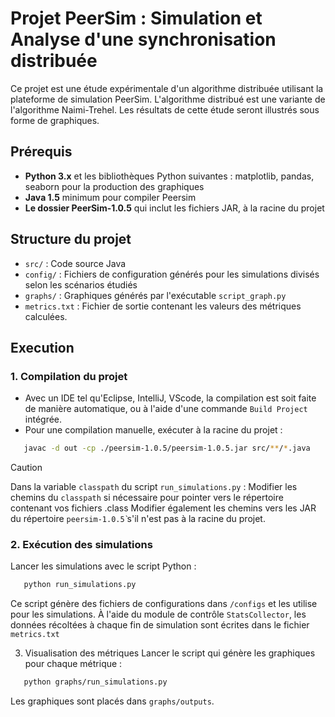 # Projet PeerSim : Simulation et Analyse d'une synchronisation distribuée

Ce projet est une étude expérimentale d'un algorithme distribuée utilisant la plateforme de simulation PeerSim. L'algorithme distribué est une variante de l'algorithme Naimi-Trehel.
Les résultats de cette étude seront illustrés sous forme de graphiques.

## Prérequis
- **Python 3.x** et les bibliothèques Python suivantes : matplotlib, pandas, seaborn pour la production des graphiques
- **Java 1.5** minimum pour compiler Peersim
- **Le dossier PeerSim-1.0.5** qui inclut les fichiers JAR, à la racine du projet

## Structure du projet
- `src/` : Code source Java
- `config/` : Fichiers de configuration générés pour les simulations divisés selon les scénarios étudiés
- `graphs/` : Graphiques générés par l'exécutable `script_graph.py` 
- `metrics.txt` : Fichier de sortie contenant les valeurs des métriques calculées.

## Execution

### 1. Compilation du projet
* Avec un IDE tel qu'Eclipse, IntelliJ, VScode, la compilation est soit faite de manière automatique, ou à l'aide d'une commande `Build Project` intégrée.
* Pour une compilation manuelle, exécuter à la racine du projet :
```bash
   javac -d out -cp ./peersim-1.0.5/peersim-1.0.5.jar src/**/*.java
```

> [!CAUTION] 
> Dans la variable `classpath` du script `run_simulations.py` : 
> Modifier les chemins du `classpath` si nécessaire pour pointer vers le répertoire contenant vos fichiers .class
> Modifier également les chemins vers les JAR du répertoire `peersim-1.0.5̀` s'il n'est pas à la racine du projet.

### 2. Exécution des simulations
Lancer les simulations avec le script Python :
```bash 
   python run_simulations.py
```
Ce script génère des fichiers de configurations dans `/configs` et les utilise pour les simulations.
À l'aide du module de contrôle `StatsCollector`, les données récoltées à chaque fin de simulation sont écrites dans le fichier `metrics.txt`

3. Visualisation des métriques
Lancer le script qui génère les graphiques pour chaque métrique :
```bash 
   python graphs/run_simulations.py
```
Les graphiques sont placés dans `graphs/outputs`.